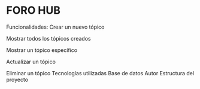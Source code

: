 # FORO HUB
Funcionalidades: 
  Crear un nuevo tópico

  Mostrar todos los tópicos creados

  Mostrar un tópico específico

  Actualizar un tópico

  Eliminar un tópico
Tecnologías utilizadas
Base de datos
Autor
Estructura del proyecto
